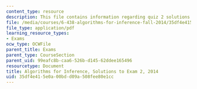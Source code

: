 ```yaml
---
content_type: resource
description: This file contains information regarding quiz 2 solutions.
file: /media/courses/6-438-algorithms-for-inference-fall-2014/35df4e415e0a00bdd09a508fee80e1cc_MIT6_438F14_q14_2_sol.pdf
file_type: application/pdf
learning_resource_types:
- Exams
ocw_type: OCWFile
parent_title: Exams
parent_type: CourseSection
parent_uid: 99eafc8b-caa6-526b-d145-62ddee165496
resourcetype: Document
title: Algorithms for Inference, Solutions to Exam 2, 2014
uid: 35df4e41-5e0a-00bd-d09a-508fee80e1cc
---
```

